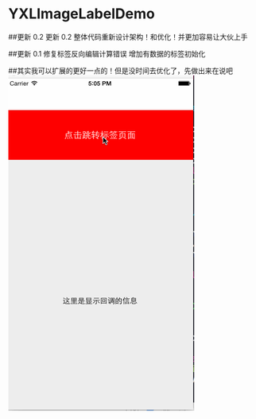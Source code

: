 # YXLImageLabelDemo
##更新 0.2 更新 0.2  整体代码重新设计架构！和优化！并更加容易让大伙上手

##更新 0.1   修复标签反向编辑计算错误 增加有数据的标签初始化

##其实我可以扩展的更好一点的！但是没时间去优化了，先做出来在说吧
![(demo)](https://github.com/Yexinglong/YXLImageLabelDemo/blob/master/yxlimageLbelDemo.gif?raw=true)
